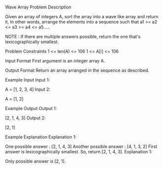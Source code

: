 Wave Array
Problem Description

Given an array of integers A, sort the array into a wave like array and return it, In other words, arrange the elements into a sequence such that a1 >= a2 <= a3 >= a4 <= a5.....

NOTE : If there are multiple answers possible, return the one that's lexicographically smallest.



Problem Constraints
1 <= len(A) <= 106
1 <= A[i] <= 106



Input Format
First argument is an integer array A.



Output Format
Return an array arranged in the sequence as described.



Example Input
Input 1:

A = [1, 2, 3, 4]
Input 2:

A = [1, 2]


Example Output
Output 1:

[2, 1, 4, 3]
Output 2:

[2, 1]


Example Explanation
Explanation 1:

One possible answer : [2, 1, 4, 3]
Another possible answer : [4, 1, 3, 2]
First answer is lexicographically smallest. So, return [2, 1, 4, 3].
Explanation 1:

Only possible answer is [2, 1].